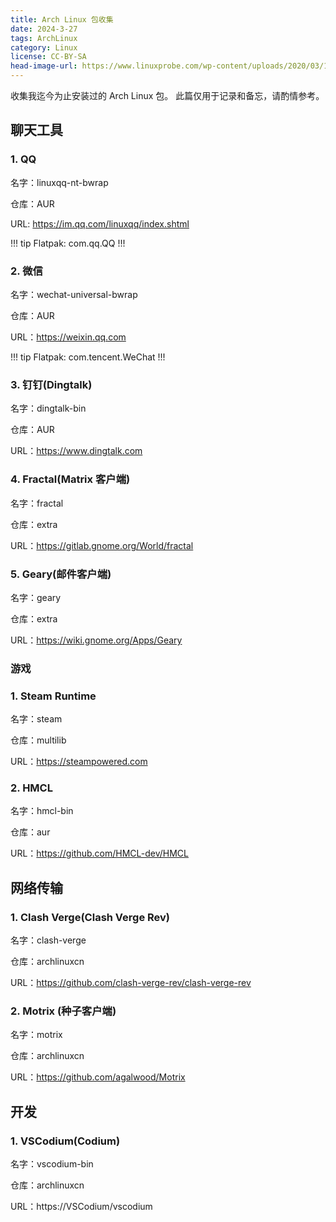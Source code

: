 ```yaml
---
title: Arch Linux 包收集
date: 2024-3-27
tags: ArchLinux
category: Linux
license: CC-BY-SA
head-image-url: https://www.linuxprobe.com/wp-content/uploads/2020/03/1-16.jpeg
---
```

收集我迄今为止安装过的 Arch Linux 包。
此篇仅用于记录和备忘，请酌情参考。
<!--more-->

## 聊天工具

### 1. QQ

名字：linuxqq-nt-bwrap

仓库：AUR

URL: https://im.qq.com/linuxqq/index.shtml

!!! tip
Flatpak: com.qq.QQ
!!!

### 2. 微信

名字：wechat-universal-bwrap

仓库：AUR

URL：https://weixin.qq.com

!!! tip
Flatpak: com.tencent.WeChat
!!!

### 3. 钉钉(Dingtalk)

名字：dingtalk-bin

仓库：AUR

URL：https://www.dingtalk.com

### 4. Fractal(Matrix 客户端)

名字：fractal

仓库：extra

URL：https://gitlab.gnome.org/World/fractal

### 5. Geary(邮件客户端)

名字：geary

仓库：extra

URL：https://wiki.gnome.org/Apps/Geary

### 游戏

### 1. Steam Runtime

名字：steam

仓库：multilib

URL：https://steampowered.com

### 2. HMCL

名字：hmcl-bin

仓库：aur

URL：https://github.com/HMCL-dev/HMCL

## 网络传输

### 1. Clash Verge(Clash Verge Rev)

名字：clash-verge

仓库：archlinuxcn

URL：https://github.com/clash-verge-rev/clash-verge-rev

### 2. Motrix (种子客户端)

名字：motrix

仓库：archlinuxcn

URL：https://github.com/agalwood/Motrix

## 开发

### 1. VSCodium(Codium)

名字：vscodium-bin

仓库：archlinuxcn

URL：https://VSCodium/vscodium